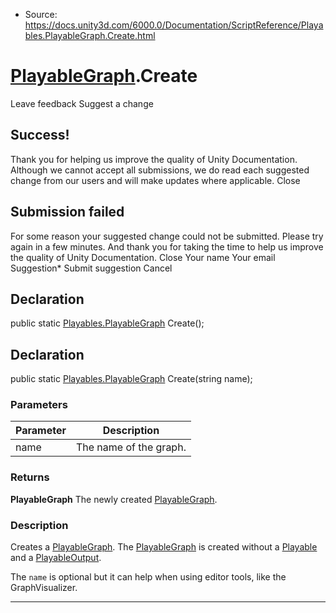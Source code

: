 * Source: https://docs.unity3d.com/6000.0/Documentation/ScriptReference/Playables.PlayableGraph.Create.html

#  [PlayableGraph](https://docs.unity3d.com/6000.0/Documentation/ScriptReference/Playables.PlayableGraph.html).Create
Leave feedback
Suggest a change
## Success!
Thank you for helping us improve the quality of Unity Documentation. Although we cannot accept all submissions, we do read each suggested change from our users and will make updates where applicable.
Close
## Submission failed
For some reason your suggested change could not be submitted. Please <a>try again</a> in a few minutes. And thank you for taking the time to help us improve the quality of Unity Documentation.
Close
Your name Your email Suggestion* Submit suggestion
Cancel
## Declaration
public static [Playables.PlayableGraph](https://docs.unity3d.com/6000.0/Documentation/ScriptReference/Playables.PlayableGraph.html) Create(); 
## Declaration
public static [Playables.PlayableGraph](https://docs.unity3d.com/6000.0/Documentation/ScriptReference/Playables.PlayableGraph.html) Create(string name); 
### Parameters
Parameter | Description  
---|---  
name | The name of the graph.  
### Returns
**PlayableGraph** The newly created [PlayableGraph](https://docs.unity3d.com/6000.0/Documentation/ScriptReference/Playables.PlayableGraph.html). 
### Description
Creates a [PlayableGraph](https://docs.unity3d.com/6000.0/Documentation/ScriptReference/Playables.PlayableGraph.html).
The [PlayableGraph](https://docs.unity3d.com/6000.0/Documentation/ScriptReference/Playables.PlayableGraph.html) is created without a [Playable](https://docs.unity3d.com/6000.0/Documentation/ScriptReference/Playables.Playable.html) and a [PlayableOutput](https://docs.unity3d.com/6000.0/Documentation/ScriptReference/Playables.PlayableOutput.html).  
  
The `name` is optional but it can help when using editor tools, like the GraphVisualizer.
* * *
